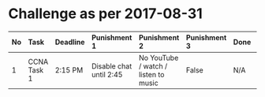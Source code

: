 # Challenge as per 2017-08-31

| No | Task        | Deadline | Punishment 1            | Punishment 2                         | Punishment 3 | Done | Time | Proof |
|:---|:------------|:---------|:------------------------|:-------------------------------------|:-------------|:-----|:-----|:------|
| 1  | CCNA Task 1 | 2:15 PM  | Disable chat until 2:45 | No YouTube / watch / listen to music | False        | N/A  | N/A  |![alt text](./images/NA.png "Image")|
